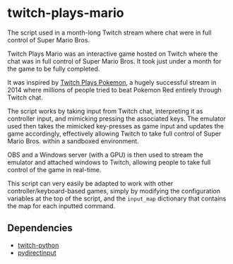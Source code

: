 # twitch-plays-mario
The script used in a month-long Twitch stream where chat were in full control of Super Mario Bros.

Twitch Plays Mario was an interactive game hosted on Twitch where the chat was in full control of Super Mario Bros. It took just under a month for the game to be fully completed.

It was inspired by [Twitch Plays Pokemon](https://www.twitch.tv/twitchplayspokemon), a hugely successful stream in 2014 where millions of people tried to beat Pokemon Red entirely through Twitch chat.

The script works by taking input from Twitch chat, interpreting it as controller input, and mimicking pressing the associated keys. The emulator used then takes the mimicked key-presses as game input and updates the game accordingly, effectively allowing Twitch to take full control of Super Mario Bros. within a sandboxed environment.

OBS and a Windows server (with a GPU) is then used to stream the emulator and attached windows to Twitch, allowing people to take full control of the game in real-time.

This script can very easily be adapted to work with other controller/keyboard-based games, simply by modifying the configuration variables at the top of the script, and the `input_map` dictionary that contains the map for each inputted command.

## Dependencies
- [twitch-python](https://pypi.org/project/twitch-python/)
- [pydirectinput](https://pypi.org/project/PyDirectInput/)
